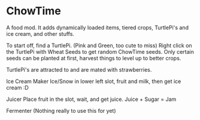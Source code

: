 ChowTime
========

A food mod. It adds dynamically loaded items, tiered crops, TurtlePi's and ice cream, and other stuffs.
 
To start off, find a TurtlePi. (Pink and Green, too cute to miss)
Right click on the TurtlePi with Wheat Seeds to get random ChowTime seeds.
Only certain seeds can be planted at first, harvest things to level up to better crops.

TurtlePi's are attracted to and are mated with strawberries.

Ice Cream Maker
Ice/Snow in lower left slot, fruit and milk, then get ice cream :D

Juicer
Place fruit in the slot, wait, and get juice. Juice + Sugar = Jam

Fermenter
(Nothing really to use this for yet)
